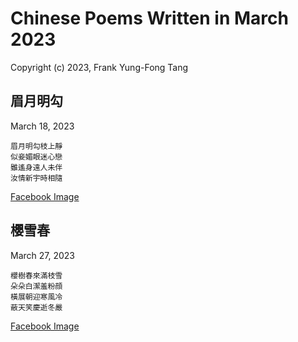 # Chinese Poems Written in March 2023
Copyright (c) 2023, Frank Yung-Fong Tang

## 眉月明勾
March 18, 2023 
```
眉月明勾枝上靜
似妾媚眼迷心戀
雖遙身遠人未伴
汝情新宇時相隨
```
[Facebook Image](https://www.facebook.com/FrankYFTang/posts/pfbid02dYVvDvPRWRBR7LR7K2dWfhYgKiLGSYcwxsM2bmdaY3hn2ZSdjdu8WY8mRgShwEN6l)

## 櫻雪春
March 27, 2023 

```
櫻樹春來滿枝雪
朵朵白潔羞粉顔
橫展朝迎寒風冷
蔽天笑慶逝冬嚴
```
[Facebook Image](https://www.facebook.com/FrankYFTang/posts/pfbid032Eotbur6z6MP9DnAAydyR1Bb954PNajbfjoQrZUGb7i7LN1huCic1M9rHbRLi61Al)
